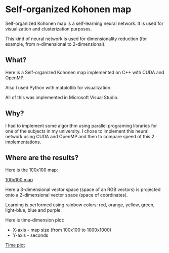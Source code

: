# Self-organized Kohonen map

Self-organized Kohonen map is a self-learning neural network. It is used for visualization and clusterization purposes.

This kind of neural network is used for dimensionality reduction (for example, from n-dimensional to 2-dimensional).   

## What?

Here is a Self-organized Kohonen map implemented on C++ with CUDA and OpenMP.

Also I used Python with matplotlib for visualization.

All of this was implemented in Microsoft Visual Studio.

## Why?

I had to implement some algorithm using parallel programing libraries for one of the subjects in my university. I chose to implement this neural network using CUDA and OpenMP and then to compare speed of this 2 implementations.

## Where are the results?

Here is the 100x100 map:

[100x100 map](images/map1.png)

Here a 3-dimensional vector space (space of an RGB vectors) is projected onto a 2-dimensional vector space (space of coordinates).

Learning is performed using rainbow colors: red, orange, yellow, green, light-blue, blue and purple.

Here is time-dimension plot: 
- X-axis - map size (from 100x100 to 1000x1000)
- Y-axis - seconds

[Time plot](images/??????.png)
